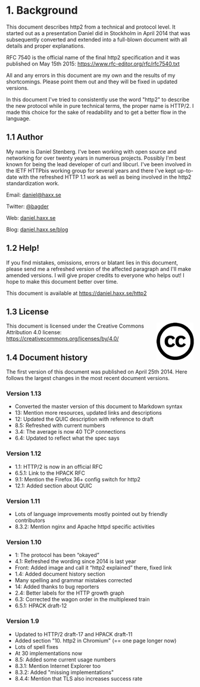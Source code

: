 # 1. Background

This document describes http2 from a technical and protocol level. It started
out as a presentation Daniel did in Stockholm in April 2014 that was
subsequently converted and extended into a full-blown document with all
details and proper explanations.

RFC 7540 is the official name of the final http2 specification and it was published on May 15th 2015: https://www.rfc-editor.org/rfc/rfc7540.txt

All and any errors in this document are my own and the results of my
shortcomings. Please point them out and they will be fixed in updated
versions.

In this document I've tried to consistently use the word "http2" to describe
the new protocol while in pure technical terms, the proper name is HTTP/2. I
made this choice for the sake of readability and to get a better flow in the
language.

## 1.1 Author

My name is Daniel Stenberg. I've been working with open source and networking
for over twenty years in numerous projects. Possibly I'm best known for being
the lead developer of curl and libcurl. I've been involved in the IETF HTTPbis
working group for several years and there I've kept up-to-date with the
refreshed HTTP 1.1 work as well as being involved in the http2 standardization
work.

  Email: daniel@haxx.se

  Twitter: [@bagder](https://twitter.com/bagder)

  Web: [daniel.haxx.se](https://daniel.haxx.se/)

  Blog: [daniel.haxx.se/blog](https://daniel.haxx.se/blog/)

## 1.2 Help!

If you find mistakes, omissions, errors or blatant lies in this document, please send me a refreshed version of the affected paragraph and I'll make amended versions. I will give proper credits to everyone who helps out! I hope to make this document better over time.

This document is available at https://daniel.haxx.se/http2

## 1.3 License

<img style="float: right;" src="https://raw.githubusercontent.com/bagder/http2-explained/master/images/creative-commons.png" />

This document is licensed under the Creative Commons Attribution 4.0 license: https://creativecommons.org/licenses/by/4.0/

## 1.4 Document history

The first version of this document was published on April 25th 2014. Here follows the largest changes in the most recent document versions.

### Version 1.13

- Converted the master version of this document to Markdown syntax
- 13: Mention more resources, updated links and descriptions
- 12: Updated the QUIC description with reference to draft
- 8.5: Refreshed with current numbers
- 3.4: The average is now 40 TCP connections
- 6.4: Updated to reflect what the spec says

### Version 1.12

- 1.1: HTTP/2 is now in an official RFC
- 6.5.1: Link to the HPACK RFC
- 9.1: Mention the Firefox 36+ config switch for http2
- 12.1: Added section about QUIC

### Version 1.11

- Lots of language improvements mostly pointed out by friendly contributors
- 8.3.2: Mention nginx and Apache httpd specific activities

### Version 1.10

- 1: The protocol has been “okayed”
- 4.1: Refreshed the wording since 2014 is last year
- Front: Added image and call it “http2 explained” there, fixed link
- 1.4: Added document history section
- Many spelling and grammar mistakes corrected
- 14: Added thanks to bug reporters
- 2.4: Better labels for the HTTP growth graph
- 6.3: Corrected the wagon order in the multiplexed train
- 6.5.1: HPACK draft-12

### Version 1.9

- Updated to HTTP/2 draft-17 and HPACK draft-11
- Added section "10. http2 in Chromium" (== one page longer now)
- Lots of spell fixes
- At 30 implementations now
- 8.5: Added some current usage numbers
- 8.3.1: Mention Internet Explorer too
- 8.3.2: Added "missing implementations"
- 8.4.4: Mention that TLS also increases success rate
